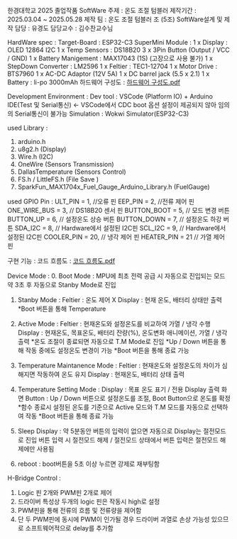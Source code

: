 한경대학교 2025 졸업작품 SoftWare
주제 : 온도 조절 텀블러
제작기간 : 2025.03.04 ~ 2025.05.28
제작 팀 : 온도 조절 텀블러 조 (5조)
SoftWare설계 및 제작 담당 : 유경도
담당교수 : 김수찬교수님

HardWare spec :
Target-Board : ESP32-C3 SuperMini
Module :
1 x Display : OLED 12864 I2C
1 x Temp Sensors : DS18B20
3 x 3Pin Button (Output / VCC / GND)
1 x Battery Manigement : MAX17043 (1S) (고장으로 사용 불가) 
1 x StepDown Converter : LM2596
1 x Feltier : TEC1-12704
1 x Motor Drive : BTS7960
1 x AC-DC Adaptor (12V 5A)
1 x DC barrel jack (5.5 x 2.1)
1 x Battery : li-po 3000mAh
하드웨어 구성도 : [하드웨어 구성도.pdf](https://github.com/user-attachments/files/20577654/default.pdf)

Development Environment :
Dev tool : VSCode (Platform IO) + Arduino IDE(Test 및 Serial통신) <- VSCode에서 CDC boot 옵션 설정이 제공되지 않아 임의의 Serial통신이 불가능
Simulation : Wokwi Simulator(ESP32-C3)

used Library : 
1. arduino.h 
2. u8g2.h (Display)
3. Wire.h (I2C)
4. OneWire (Sensors Transmission)
5. DallasTemperature (Sensors Control)
6. FS.h / LittleFS.h (File Save )
7. SparkFun_MAX1704x_Fuel_Gauge_Arduino_Library.h (FuelGauge)

used GPIO Pin :
ULT_PIN = 1,            //오류 핀
EEP_PIN = 2,            //전류 제어 핀
ONE_WIRE_BUS = 3,       // DS18B20 센서 핀
BUTTON_BOOT = 5,        // 모드 변경 버튼
BUTTON_UP = 6,          // 설정온도 상승 버튼
BUTTON_DOWN = 7,        // 설정온도 하강 버튼
SDA_I2C = 8,            // Hardware에서 설정된 I2C핀
SCL_I2C = 9,            // Hardware에서 설정된 I2C핀
COOLER_PIN = 20,        // 냉각 제어 핀
HEATER_PIN = 21         // 가열 제어 핀

구현 기능 : 
코드 흐름도 : [코드 흐름도.pdf](https://github.com/user-attachments/files/20577649/default.pdf)

Device Mode :
0. Boot Mode :
MPU에 최초 전력 공급 시 자동으로 진입되는 모드
약 3초 후 자동으로 Stanby Mode로 진입

1. Stanby Mode :
Feltier : 온도 제어 X
Display : 현재 온도, 배터리 상태만 출력
*Boot 버튼을 통해 Temperature

2. Active Mode : 
Feltier : 현재온도와 설정온도를 비교하여 가열 / 냉각 수행
Display : 현재온도, 목표온도, 배터리 잔량(%), 온도변화 애니메이션, 가열 / 냉각 출력
*온도 조절이 종료되면 자동으로 T.M Mode로 진입
*Up / Down 버튼을 통해 작동 중에도 설정온도 변경이 가능
*Boot 버튼을 통해 종료 가능

3. Temperature Maintanence Mode :
Feltier : 현재온도와 설정온도의 차이가 심해지면 작동하여 온도 유지
Display : 현재온도, 배터리 상태 출력

4. Temperature Setting Mode :
Display : 목표 온도 표기 / 전용 Display 출력 화면
Button : Up / Down 버튼으로 설정온도를 조절, Boot Button으로 온도를 확정
*함수 종료시 설정된 온도를 기준으로 Active 모드와 T.M 모드를 자동으로 선택하여 작동
*Boot 버튼을 통해 종료 가능

5. Sleep Display :
약 5분동안 버튼의 입력이 없으면 자동으로 Display는 절전모드로 진입
버튼 입력 시 절전모드 해제 / 절전모드 상태에서 버튼 입력은 절전모드 해제에만 사용됨

6. reboot :
boot버튼을 5초 이상 누르면 강제로 재부팅함

H-Bridge Control :
1. Logic 핀 2개와 PWM핀 2개로 제어
2. 드라이버 특성상 두개의 logic 핀은 작동시 high로 설정
3. PWM핀을 통해 전류의 흐름 및 전류량을 제어함
4. 단 두 PWM핀에 동시에 PWM이 인가될 경우 드라이버 과열로 손상 가능성 있으므로 소프트웨어적으로 delay를 추가함

